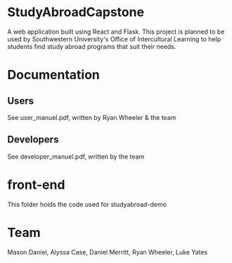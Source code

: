 # StudyAbroadCapstone
A web application built using React and Flask. This project is planned to be used by Southwestern University's Office of Intercultural Learning to help students find study abroad programs that suit their needs.

# Documentation

## Users
See user_manuel.pdf, written by Ryan Wheeler & the team

## Developers
See developer_manuel.pdf, written by the team

# front-end
This folder holds the code used for studyabroad-demo

# Team
Mason Daniel,
Alyssa Case,
Daniel Merritt,
Ryan Wheeler,
Luke Yates
